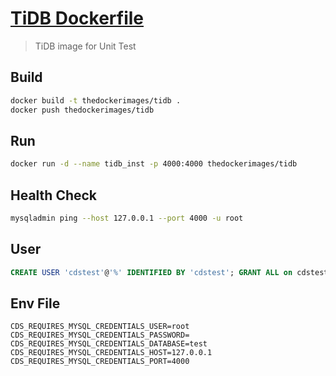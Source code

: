 # [TiDB Dockerfile](https://hub.docker.com/r/thedockerimages/tidb)

> TiDB image for Unit Test 

## Build

```bash
docker build -t thedockerimages/tidb .
docker push thedockerimages/tidb
```

## Run

```bash
docker run -d --name tidb_inst -p 4000:4000 thedockerimages/tidb
```

## Health Check

```bash
mysqladmin ping --host 127.0.0.1 --port 4000 -u root
```

## User

```sql
CREATE USER 'cdstest'@'%' IDENTIFIED BY 'cdstest'; GRANT ALL on cdstest.* to 'cdstest'@'%';
```

## Env File

```env
CDS_REQUIRES_MYSQL_CREDENTIALS_USER=root
CDS_REQUIRES_MYSQL_CREDENTIALS_PASSWORD=
CDS_REQUIRES_MYSQL_CREDENTIALS_DATABASE=test
CDS_REQUIRES_MYSQL_CREDENTIALS_HOST=127.0.0.1
CDS_REQUIRES_MYSQL_CREDENTIALS_PORT=4000
```